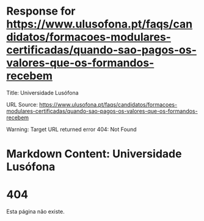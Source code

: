 # Response for https://www.ulusofona.pt/faqs/candidatos/formacoes-modulares-certificadas/quando-sao-pagos-os-valores-que-os-formandos-recebem

Title: Universidade Lusófona

URL Source: https://www.ulusofona.pt/faqs/candidatos/formacoes-modulares-certificadas/quando-sao-pagos-os-valores-que-os-formandos-recebem

Warning: Target URL returned error 404: Not Found

Markdown Content:
Universidade Lusófona
===============

 

404
===

Esta página não existe.

